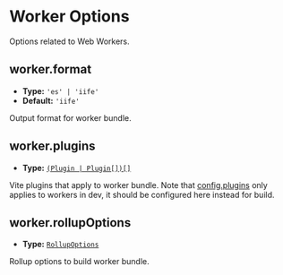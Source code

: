 # Worker Options

Options related to Web Workers.

## worker.format

- **Type:** `'es' | 'iife'`
- **Default:** `'iife'`

Output format for worker bundle.

## worker.plugins

- **Type:** [`(Plugin | Plugin[])[]`](./shared-options#plugins)

Vite plugins that apply to worker bundle. Note that [config.plugins](./shared-options#plugins) only applies to workers in dev, it should be configured here instead for build.

## worker.rollupOptions

- **Type:** [`RollupOptions`](https://rollupjs.org/configuration-options/)

Rollup options to build worker bundle.
